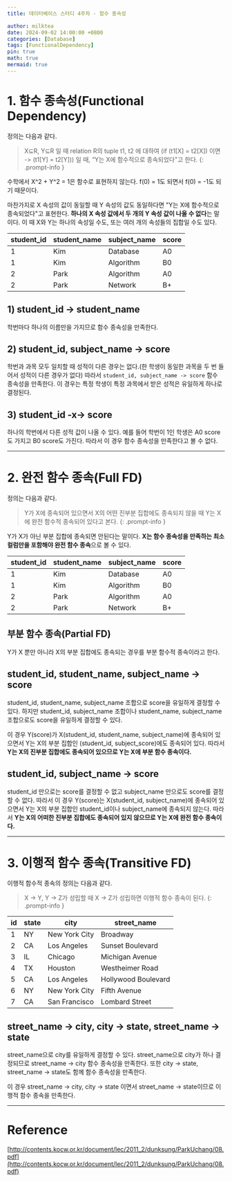 ```yaml
---
title: 데이터베이스 스터디 4주차 - 함수 종속성

author: milktea
date: 2024-09-02 14:00:00 +0800
categories: [Database]
tags: [FunctionalDependency]
pin: true
math: true
mermaid: true
---
```

# 1. 함수 종속성(Functional Dependency)

정의는 다음과 같다.

> X⊆R, Y⊆R 일 때 relation R의 tuple t1, t2 에 대하여 (if (t1[X] = t2[X]) 이면 -> (t1[Y] = t2[Y])) 일 때, “Y는 X에 함수적으로 종속되었다"고 한다.
{: .prompt-info }

수학에서 X^2 + Y^2 = 1은 함수로 표현하지 않는다.
f(0) = 1도 되면서 f(0) = -1도 되기 때문이다.

마찬가지로 X 속성의 값이 동일할 때 Y 속성의 값도 동일하다면 "Y는 X에 함수적으로 종속되었다"고 표현한다.
**하나의 X 속성 값에서 두 개의 Y 속성 값이 나올 수 없다**는 말이다.
이 때 X와 Y는 하나의 속성일 수도, 또는 여러 개의 속성들의 집합일 수도 있다.

| student_id | student_name | subject_name | score |
|------------|--------------|--------------|-------|
| 1          | Kim          | Database     | A0    |
| 1          | Kim          | Algorithm    | B0    |
| 2          | Park         | Algorithm    | A0    |
| 2          | Park         | Network      | B+    |

## 1) student_id -> student_name

학번마다 하나의 이름만을 가지므로 함수 종속성을 만족한다.

## 2) student_id, subject_name -> score

학번과 과목 모두 일치할 때 성적이 다른 경우는 없다.(한 학생이 동일한 과목을 두 번 들어서 성적이 다른 경우가 없다)
따라서 `student_id, subject_name -> score` 함수 종속성을 만족한다.
이 경우는 특정 학생이 특정 과목에서 받은 성적은 유일하게 하나로 결정된다.

## 3) student_id -x-> score

하나의 학번에서 다른 성적 값이 나올 수 있다.
예를 들어 학번이 1인 학생은 A0 score도 가지고 B0 score도 가진다.
따라서 이 경우 함수 종속성을 만족한다고 볼 수 없다.

---
# 2. 완전 함수 종속(Full FD)

정의는 다음과 같다.

> Y가 X에 종속되어 있으면서 X의 어떤 진부분 집합에도 종속되지 않을 때 Y는 X에 완전 함수적 종속되어 있다고 본다.
{: .prompt-info }

Y가 X가 아닌 부분 집합에 종속되면 안된다는 말이다.
**X는 함수 종속성을 만족하는 최소 컬럼만을 포함해야 완전 함수 종속**으로 볼 수 있다.

| student_id | student_name | subject_name | score |
|------------|--------------|--------------|-------|
| 1          | Kim          | Database     | A0    |
| 1          | Kim          | Algorithm    | B0    |
| 2          | Park         | Algorithm    | A0    |
| 2          | Park         | Network      | B+    |

## 부분 함수 종속(Partial FD)
Y가 X 뿐만 아니라 X의 부분 집합에도 종속되는 경우를 부분 함수적 종속이라고 한다.

## student_id, student_name, subject_name -> score

student_id, student_name, subject_name 조합으로 score을 유일하게 결정할 수 있다.
하지만 student_id, subject_name 조합이나 student_name, subject_name 조합으로도 score을 유일하게 결정할 수 있다.

이 경우 Y(score)가 X(student_id, student_name, subject_name)에 종속되어 있으면서 Y는 X의 부분 집합인 (student_id, subject_score)에도 종속되어 있다.
따라서 **Y는 X의 진부분 집합에도 종속되어 있으므로 Y는 X에 부분 함수 종속이다.**

## student_id, subject_name -> score

student_id 만으로는 score를 결정할 수 없고 subject_name 만으로도 score를 결정할 수 없다.
따라서 이 경우 Y(score)는 X(student_id, subject_name)에 종속되어 있으면서 Y는 X의 부분 집합인 student_id이나 subject_name에 종속되지 않는다.
따라서 **Y는 X의 어떠한 진부분 집합에도 종속되어 있지 않으므로 Y는 X에 완전 함수 종속이다.**

---
# 3. 이행적 함수 종속(Transitive FD)

이행적 함수적 종속의 정의는 다음과 같다.

> X -> Y, Y -> Z가 성립할 때 X -> Z가 성립하면 이행적 함수 종속이 된다.
{: .prompt-info }

| id | state | city          | street_name         |
|----|-------|---------------|---------------------|
| 1  | NY    | New York City | Broadway            |
| 2  | CA    | Los Angeles   | Sunset Boulevard    |
| 3  | IL    | Chicago       | Michigan Avenue     |
| 4  | TX    | Houston       | Westheimer Road     |
| 5  | CA    | Los Angeles   | Hollywood Boulevard |
| 6  | NY    | New York City | Fifth Avenue        |
| 7  | CA    | San Francisco | Lombard Street      |

## street_name -> city, city -> state, street_name -> state

street_name으로 city를 유일하게 결정할 수 있다.
street_name으로 city가 하나 결정되므로 street_name -> city 함수 종속성을 만족한다.
또한 city -> state, street_name -> state도 함께 함수 종속성을 만족한다.

이 경우 street_name -> city, city -> state 이면서 street_name -> state이므로 이행적 함수 종속을 만족한다.

---
# Reference
[http://contents.kocw.or.kr/document/lec/2011_2/dunksung/ParkUchang/08.pdf](http://contents.kocw.or.kr/document/lec/2011_2/dunksung/ParkUchang/08.pdf)
